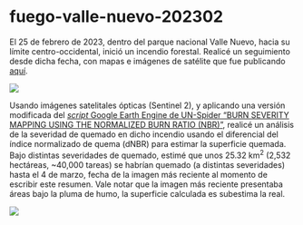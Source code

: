 # fuego-valle-nuevo-202302

El 25 de febrero de 2023, dentro del parque nacional Valle Nuevo, hacia su límite centro-occidental, inició un incendio forestal. Realicé un seguimiento desde dicha fecha, con mapas e imágenes de satélite que fue publicando [aquí](https://twitter.com/geografiard).

![](img/repo-captura-1.jpg)

Usando imágenes satelitales ópticas (Sentinel 2), y aplicando una versión modificada del [*script* Google Earth Engine de UN-Spider “BURN SEVERITY MAPPING USING THE NORMALIZED BURN RATIO (NBR)”](https://un-spider.org/advisory-support/recommended-practices/recommended-practice-burn-severity/burn-severity-earth-engine), realicé un análisis de la severidad de quemado en dicho incendio usando el diferencial del índice normalizado de quema (dNBR) para estimar la superficie quemada. Bajo distintas severidades de quemado, estimé que unos 25.32 km<sup>2</sup> (2,532 hectáreas, ~40,000 tareas) se habrían quemado (a distintas severidades) hasta el 4 de marzo, fecha de la imagen más reciente al momento de escribir este resumen. Vale notar que la imagen más reciente presentaba áreas bajo la pluma de humo, la superficie calculada es subestima la real.

![](img/repo-capturas-2-y-3.gif)
